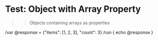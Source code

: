 # Test: Object with Array Property

>> Objects containing arrays as properties

/var @response = {"items": [1, 2, 3], "count": 3}
/run { echo @response }

